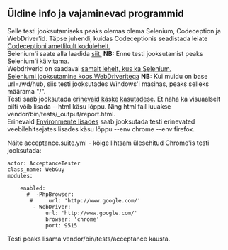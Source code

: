 ## Üldine info ja vajaminevad programmid
Selle testi jooksutamiseks peaks olemas olema Selenium, Codeception ja WebDriver'id.
Täpse juhendi, kuidas Codeceptionis seadistada leiate [Codeceptioni ametlikult kodulehelt.](https://codeception.com/install)<br/>
Selenium'i saate alla laadida [siit.](https://www.seleniumhq.org/download/)
**NB:** Enne testi jooksutamist peaks Selenium'i käivitama.<br/>
Webdriverid on saadaval [samalt lehelt, kus ka Selenium.](https://www.seleniumhq.org/projects/webdriver/)<br/>
[Seleniumi jooksutamine koos WebDriveritega](https://codeception.com/docs/modules/WebDriver)
**NB:** Kui muidu on base url=/wd/hub, siis testi jooksutades Windows'i masinas, peaks selleks määrama "/".<br/>
Testi saab jooksutada [erinevaid käske kasutadese](https://codeception.com/docs/reference/Commands#Run). Et näha ka visuaalselt pilti võib lisada --html käsu lõppu. Ning html fail luuakse vendor/bin/tests/_output/report.html.<br/>
Erinevaid [Environmente lisades](https://codeception.com/docs/07-AdvancedUsage#Environments) saab jooksutada testi erinevated veebilehitsejates lisades käsu lõppu --env chrome --env firefox. <br/>

Näite acceptance.suite.yml - kõige lihtsam ülesehitud Chrome'is testi jooksutada:
```
actor: AcceptanceTester
class_name: WebGuy
modules:

    enabled:
      #  -PhpBrowser:
       #     url: 'http://www.google.com/'
        - WebDriver:
            url: 'http://www.google.com/'
            browser: 'chrome'
            port: 9515
```

Testi peaks lisama vendor/bin/tests/acceptance kausta.
                                 
